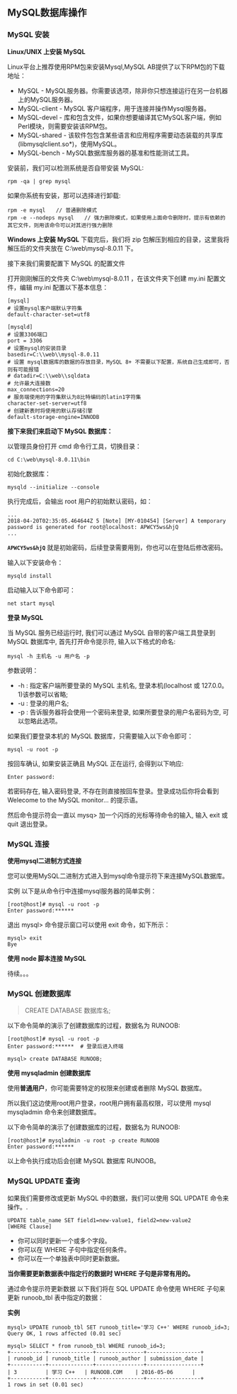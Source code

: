 ## MySQL数据库操作

### MySQL 安装

**Linux/UNIX 上安装 MySQL**

Linux平台上推荐使用RPM包来安装Mysql,MySQL AB提供了以下RPM包的下载地址：

- MySQL - MySQL服务器。你需要该选项，除非你只想连接运行在另一台机器上的MySQL服务器。
- MySQL-client - MySQL 客户端程序，用于连接并操作Mysql服务器。
- MySQL-devel - 库和包含文件，如果你想要编译其它MySQL客户端，例如Perl模块，则需要安装该RPM包。
- MySQL-shared - 该软件包包含某些语言和应用程序需要动态装载的共享库(libmysqlclient.so*)，使用MySQL。
- MySQL-bench - MySQL数据库服务器的基准和性能测试工具。

安装前，我们可以检测系统是否自带安装 MySQL:

	rpm -qa | grep mysql

如果你系统有安装，那可以选择进行卸载:

	rpm -e mysql　　// 普通删除模式
	rpm -e --nodeps mysql　　// 强力删除模式，如果使用上面命令删除时，提示有依赖的其它文件，则用该命令可以对其进行强力删除

**Windows 上安装 MySQL**
下载完后，我们将 zip 包解压到相应的目录，这里我将解压后的文件夹放在 C:\web\mysql-8.0.11 下。

接下来我们需要配置下 MySQL 的配置文件

打开刚刚解压的文件夹 C:\web\mysql-8.0.11 ，在该文件夹下创建 my.ini 配置文件，编辑 my.ini 配置以下基本信息：

	[mysql]
	# 设置mysql客户端默认字符集
	default-character-set=utf8
	 
	[mysqld]
	# 设置3306端口
	port = 3306
	# 设置mysql的安装目录
	basedir=C:\\web\\mysql-8.0.11
	# 设置 mysql数据库的数据的存放目录，MySQL 8+ 不需要以下配置，系统自己生成即可，否则有可能报错
	# datadir=C:\\web\\sqldata
	# 允许最大连接数
	max_connections=20
	# 服务端使用的字符集默认为8比特编码的latin1字符集
	character-set-server=utf8
	# 创建新表时将使用的默认存储引擎
	default-storage-engine=INNODB

**接下来我们来启动下 MySQL 数据库：**

以管理员身份打开 cmd 命令行工具，切换目录：

	cd C:\web\mysql-8.0.11\bin

初始化数据库：

	mysqld --initialize --console

执行完成后，会输出 root 用户的初始默认密码，如：

	...
	2018-04-20T02:35:05.464644Z 5 [Note] [MY-010454] [Server] A temporary password is generated for root@localhost: APWCY5ws&hjQ
	...
**`APWCY5ws&hjQ`** 就是初始密码，后续登录需要用到，你也可以在登陆后修改密码。

输入以下安装命令：

	mysqld install

启动输入以下命令即可：

	net start mysql

**登录 MySQL**

当 MySQL 服务已经运行时, 我们可以通过 MySQL 自带的客户端工具登录到 MySQL 数据库中, 首先打开命令提示符, 输入以下格式的命名:

	mysql -h 主机名 -u 用户名 -p

参数说明：

- -h : 指定客户端所要登录的 MySQL 主机名, 登录本机(localhost 或 127.0.0。1)该参数可以省略;
- -u : 登录的用户名;
- -p : 告诉服务器将会使用一个密码来登录, 如果所要登录的用户名密码为空, 可以忽略此选项。

如果我们要登录本机的 MySQL 数据库，只需要输入以下命令即可：

	mysql -u root -p

按回车确认, 如果安装正确且 MySQL 正在运行, 会得到以下响应:

	Enter password:

若密码存在, 输入密码登录, 不存在则直接按回车登录。登录成功后你将会看到 Welecome to the MySQL monitor... 的提示语。

然后命令提示符会一直以 mysq> 加一个闪烁的光标等待命令的输入, 输入 exit 或 quit 退出登录。

### MySQL 连接

**使用mysql二进制方式连接**

您可以使用MySQL二进制方式进入到mysql命令提示符下来连接MySQL数据库。

实例
以下是从命令行中连接mysql服务器的简单实例：

	[root@host]# mysql -u root -p
	Enter password:******

退出 mysql> 命令提示窗口可以使用 exit 命令，如下所示：

	mysql> exit
	Bye

**使用 node 脚本连接 MySQL**

待续。。。

### MySQL 创建数据库
> CREATE DATABASE 数据库名;

以下命令简单的演示了创建数据库的过程，数据名为 RUNOOB:
	
	[root@host]# mysql -u root -p   
	Enter password:******  # 登录后进入终端
	
	mysql> create DATABASE RUNOOB;

**使用 mysqladmin 创建数据库**

使用**普通用户**，你可能需要特定的权限来创建或者删除 MySQL 数据库。

所以我们这边使用root用户登录，root用户拥有最高权限，可以使用 mysql mysqladmin 命令来创建数据库。

以下命令简单的演示了创建数据库的过程，数据名为 RUNOOB:

	[root@host]# mysqladmin -u root -p create RUNOOB
	Enter password:******

以上命令执行成功后会创建 MySQL 数据库 RUNOOB。

### MySQL UPDATE 查询
如果我们需要修改或更新 MySQL 中的数据，我们可以使用 SQL UPDATE 命令来操作。.

	UPDATE table_name SET field1=new-value1, field2=new-value2
	[WHERE Clause]


- 你可以同时更新一个或多个字段。
- 你可以在 WHERE 子句中指定任何条件。
- 你可以在一个单独表中同时更新数据。


**当你需要更新数据表中指定行的数据时 WHERE 子句是非常有用的。**

通过命令提示符更新数据
以下我们将在 SQL UPDATE 命令使用 WHERE 子句来更新 runoob_tbl 表中指定的数据：

**实例**

    mysql> UPDATE runoob_tbl SET runoob_title='学习 C++' WHERE runoob_id=3;
	Query OK, 1 rows affected (0.01 sec)
	 
	mysql> SELECT * from runoob_tbl WHERE runoob_id=3;
	+-----------+--------------+---------------+-----------------+
	| runoob_id | runoob_title | runoob_author | submission_date |
	+-----------+--------------+---------------+-----------------+
	| 3         | 学习 C++   | RUNOOB.COM    | 2016-05-06      |
	+-----------+--------------+---------------+-----------------+
	1 rows in set (0.01 sec)


